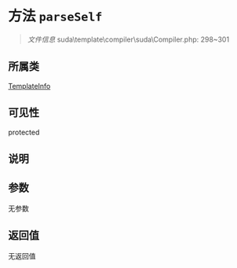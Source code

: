 # 方法 `parseSelf`

> *文件信息* suda\template\compiler\suda\Compiler.php: 298~301

## 所属类 

[TemplateInfo](../TemplateInfo.md)

## 可见性

protected

## 说明



## 参数


无参数


## 返回值

无返回值
